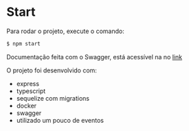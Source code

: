 # Start

Para rodar o projeto, execute o comando:
```sh
$ npm start
```

Documentação feita com o Swagger, está acessível na no [link](http://localhost:3331/api-docs)

O projeto foi desenvolvido com:
* express
* typescript
* sequelize com migrations
* docker
* swagger
* utilizado um pouco de eventos